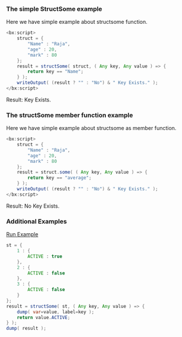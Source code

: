 ### The simple StructSome example

Here we have simple example about structsome function.


```java
<bx:script>
	struct = {
		"Name" : "Raja",
		"age" : 20,
		"mark" : 80
	};
	result = structSome( struct, ( Any key, Any value ) => {
		return key == "Name";
	} );
	writeOutput( (result ? "" : "No") & " Key Exists." );
</bx:script>

```

Result: Key Exists.

### The structSome member function example

Here we have simple example about structsome as member function.


```java
<bx:script>
	struct = {
		"Name" : "Raja",
		"age" : 20,
		"mark" : 80
	};
	result = struct.some( ( Any key, Any value ) => {
		return key == "average";
	} );
	writeOutput( (result ? "" : "No") & " Key Exists." );
</bx:script>

```

Result: No Key Exists.

### Additional Examples

<a href="https://try.boxlang.io/?code=eJx1jb0KAjEQhOvsU2yZgyConSHCIRbWin3UtTF3J%2FkRjiPv7uZylWA3s9%2FOTIhocEIQa9zhBEK0h8vpemQTfSIQWYHY%2FKKndWFh238MsgZPIbkyELjsHs9DR5K1QoltP%2BKLRjWLj3WJsEGzL12P1L0l37yZ7wqdvZEz%2FI2NBuEpJt%2FXzKrOasgF1eAyyv4Lv8A9hg%3D%3D" target="_blank">Run Example</a>

```java
st = { 
	1 : {
		ACTIVE : true
	},
	2 : {
		ACTIVE : false
	},
	3 : {
		ACTIVE : false
	}
};
result = structSome( st, ( Any key, Any value ) => {
	dump( var=value, label=key );
	return value.ACTIVE;
} );
dump( result );

```


